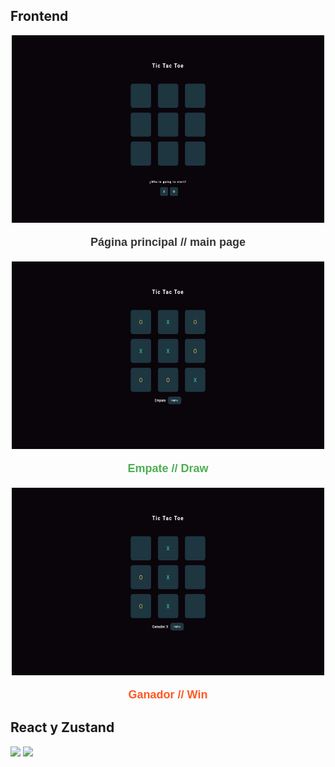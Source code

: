 ## Frontend

<!-- Imágenes con texto estilizado -->
<div style="text-align: center; margin-bottom: 20px;">
  <img src="home.png" width="500" height="300" />
  <p style="font-size: 18px; font-family: 'Arial', sans-serif; color: #333; font-weight: bold;"> Página principal // main page </p>
</div>

<div style="text-align: center; margin-bottom: 20px;">
  <img src="draw.png" width="500" height="300" />
  <p style="font-size: 18px; font-family: 'Arial', sans-serif; color: #4CAF50; font-weight: bold;"> Empate // Draw </p>
</div>

<div style="text-align: center;">
  <img src="win.png" width="500" height="300" />
  <p style="font-size: 18px; font-family: 'Arial', sans-serif; color: #FF5722; font-weight: bold;"> Ganador // Win </p>
</div>

## React y Zustand

 [<img src="https://cdn4.iconfinder.com/data/icons/logos-3/600/React.js_logo-512.png" width=65px />]()
 [<img src="https://avatars.githubusercontent.com/u/160464953?s=200&v=4" width=65px />]()
